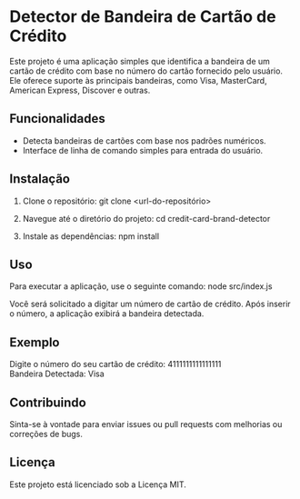 # Detector de Bandeira de Cartão de Crédito

Este projeto é uma aplicação simples que identifica a bandeira de um cartão de crédito com base no número do cartão fornecido pelo usuário. Ele oferece suporte às principais bandeiras, como Visa, MasterCard, American Express, Discover e outras.

## Funcionalidades

- Detecta bandeiras de cartões com base nos padrões numéricos.
- Interface de linha de comando simples para entrada do usuário.

## Instalação

1. Clone o repositório:
   git clone <url-do-repositório>

2. Navegue até o diretório do projeto:
   cd credit-card-brand-detector

3. Instale as dependências:
   npm install

## Uso

Para executar a aplicação, use o seguinte comando:
node src/index.js

Você será solicitado a digitar um número de cartão de crédito. Após inserir o número, a aplicação exibirá a bandeira detectada.

## Exemplo

Digite o número do seu cartão de crédito: 4111111111111111  
Bandeira Detectada: Visa

## Contribuindo

Sinta-se à vontade para enviar issues ou pull requests com melhorias ou correções de bugs.

## Licença

Este projeto está licenciado sob a Licença MIT.
